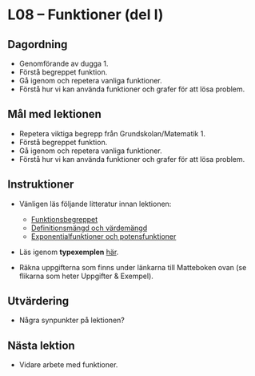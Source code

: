# L08 – Funktioner (del I)

## Dagordning
* Genomförande av dugga 1.
* Förstå begreppet funktion.
* Gå igenom och repetera vanliga funktioner.
* Förstå hur vi kan använda funktioner och grafer för att lösa problem.

## Mål med lektionen
* Repetera viktiga begrepp från Grundskolan/Matematik 1.
* Förstå begreppet funktion.
* Gå igenom och repetera vanliga funktioner.
* Förstå hur vi kan använda funktioner och grafer för att lösa problem.

## Instruktioner
* Vänligen läs följande litteratur innan lektionen:
    * [Funktionsbegreppet](https://www.matteboken.se/lektioner/matte-1/funktioner/funktionsbegreppet#!/)
    * [Definitionsmängd och värdemängd](https://www.matteboken.se/lektioner/matte-1/funktioner/definitionsmangd-och-vardemangd#!/)
    * [Exponentialfunktioner och potensfunktioner](https://www.matteboken.se/lektioner/matte-1/funktioner/exponentialfunktioner-och-potensfunktioner#!/)

* Läs igenom **typexemplen** [här](./docs/L08_examples.pdf).

* Räkna uppgifterna som finns under länkarna till Matteboken ovan (se flikarna som heter Uppgifter & Exempel).

## Utvärdering
* Några synpunkter på lektionen?

##  Nästa lektion
* Vidare arbete med funktioner.
 
